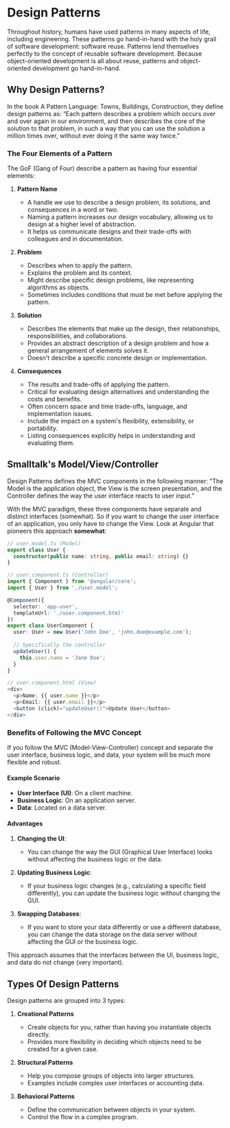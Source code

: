 # Design Patterns

Throughout history, humans have used patterns in many aspects of life, including engineering. These patterns go hand-in-hand with the holy grail of software development: software reuse. Patterns lend themselves perfectly to the concept of reusable software development. Because object-oriented development is all about reuse, patterns and object-oriented development go hand-in-hand.

## Why Design Patterns?

In the book A Pattern Language: Towns, Buildings, Construction, they define design patterns as: “Each pattern describes a problem which occurs over and over again in our environment, and then describes the core of the solution to that problem, in such a way that you can use the solution a million times over, without ever doing it the same way twice.”

### The Four Elements of a Pattern

The GoF (Gang of Four) describe a pattern as having four essential elements:

1. **Pattern Name**
    - A handle we use to describe a design problem, its solutions, and consequences in a word or two.
    - Naming a pattern increases our design vocabulary, allowing us to design at a higher level of abstraction.
    - It helps us communicate designs and their trade-offs with colleagues and in documentation.

2. **Problem**
    - Describes when to apply the pattern.
    - Explains the problem and its context.
    - Might describe specific design problems, like representing algorithms as objects.
    - Sometimes includes conditions that must be met before applying the pattern.

3. **Solution**
    - Describes the elements that make up the design, their relationships, responsibilities, and collaborations.
    - Provides an abstract description of a design problem and how a general arrangement of elements solves it.
    - Doesn't describe a specific concrete design or implementation.

4. **Consequences**
    - The results and trade-offs of applying the pattern.
    - Critical for evaluating design alternatives and understanding the costs and benefits.
    - Often concern space and time trade-offs, language, and implementation issues.
    - Include the impact on a system's flexibility, extensibility, or portability.
    - Listing consequences explicitly helps in understanding and evaluating them.

## Smalltalk's Model/View/Controller

Design Patterns defines the MVC components in the following manner: "The Model is the application object, the View is the screen presentation, and the Controller defines the way the user interface reacts to user input."

With the MVC paradigm, these three components have separate and distinct interfaces (somewhat). So if you want to change the user interface of an application, you only have to change the View. Look at Angular that pioneers this approach **somewhat**:

```typescript jsx
// user.model.ts (Model)
export class User {
  constructor(public name: string, public email: string) {}
}

// user.component.ts (Controller)
import { Component } from '@angular/core';
import { User } from './user.model';

@Component({
  selector: 'app-user',
  templateUrl: './user.component.html'
})
export class UserComponent {
  user: User = new User('John Doe', 'john.doe@example.com');
  
  // Specifically the controller
  updateUser() {
    this.user.name = 'Jane Doe';
  }
}

// user.component.html (View)
<div>
  <p>Name: {{ user.name }}</p>
  <p>Email: {{ user.email }}</p>
  <button (click)="updateUser()">Update User</button>
</div>
```

### Benefits of Following the MVC Concept

If you follow the MVC (Model-View-Controller) concept and separate the user interface, business logic, and data, your system will be much more flexible and robust.

#### Example Scenario

- **User Interface (UI)**: On a client machine.
- **Business Logic**: On an application server.
- **Data**: Located on a data server.

#### Advantages

1. **Changing the UI**:
    - You can change the way the GUI (Graphical User Interface) looks without affecting the business logic or the data.

2. **Updating Business Logic**:
    - If your business logic changes (e.g., calculating a specific field differently), you can update the business logic without changing the GUI.

3. **Swapping Databases**:
    - If you want to store your data differently or use a different database, you can change the data storage on the data server without affecting the GUI or the business logic.

This approach assumes that the interfaces between the UI, business logic, and data do not change (very important).

## Types Of Design Patterns

Design patterns are grouped into 3 types:

1. **Creational Patterns**
    - Create objects for you, rather than having you instantiate objects directly.
    - Provides more flexibility in deciding which objects need to be created for a given case.

2. **Structural Patterns**
    - Help you compose groups of objects into larger structures.
    - Examples include complex user interfaces or accounting data.

3. **Behavioral Patterns**
    - Define the communication between objects in your system.
    - Control the flow in a complex program.